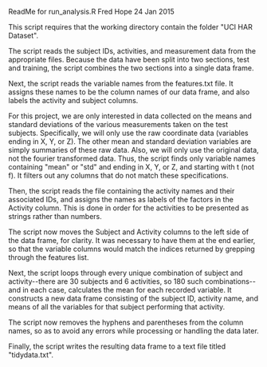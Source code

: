 ReadMe for run_analysis.R
Fred Hope
24 Jan 2015

This script requires that the working directory contain the folder "UCI HAR Dataset".

The script reads the subject IDs, activities, and measurement data from the appropriate files. Because the data have been split into two sections, test and training, the script combines the two sections into a single data frame.

Next, the script reads the variable names from the features.txt file. It assigns these names to be the column names of our data frame, and also labels the activity and subject columns.

For this project, we are only interested in data collected on the means and standard deviations of the various measurements taken on the test subjects. Specifically, we will only use the raw coordinate data (variables ending in X, Y, or Z). The other mean and standard deviation variables are simply summaries of these raw data. Also, we will only use the original data, not the fourier transformed data. Thus, the script finds only variable names containing "mean" or "std" and ending in X, Y, or Z, and starting with t (not f). It filters out any columns that do not match these specifications.

Then, the script reads the file containing the activity names and their associated IDs, and assigns the names as labels of the factors in the Activity column. This is done in order for the activities to be presented as strings rather than numbers.

The script now moves the Subject and Activity columns to the left side of the data frame, for clarity. It was necessary to have them at the end earlier, so that the variable columns would match the indices returned by grepping through the features list.

Next, the script loops through every unique combination of subject and activity--there are 30 subjects and 6 activities, so 180 such combinations--and in each case, calculates the mean for each recorded variable. It constructs a new data frame consisting of the subject ID, activity name, and means of all the variables for that subject performing that activity.

The script now removes the hyphens and parentheses from the column names, so as to avoid any errors while processing or handling the data later.

Finally, the script writes the resulting data frame to a text file titled "tidydata.txt".